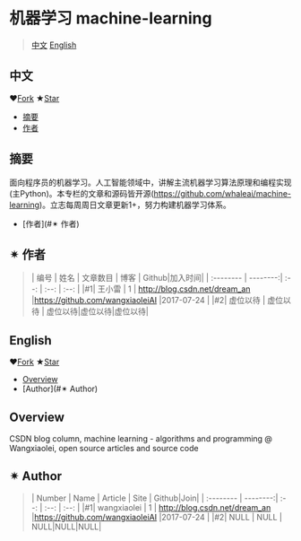 机器学习 machine-learning
==============================
>[中文](#中文)  [English](#English)

中文
-------

 ❤[Fork](https://github.com/whaleai/machine-learning.git) ★[Star](https://github.com/whaleai/machine-learning.git)

- [摘要](#摘要)
- [作者](#作者)

摘要
--------
面向程序员的机器学习。人工智能领域中，讲解主流机器学习算法原理和编程实现(主Python)。本专栏的文章和源码皆开源(https://github.com/whaleai/machine-learning)。立志每周周日文章更新1+，努力构建机器学习体系。

- [作者](#✴ 作者)

✴ 作者
---------
>| 编号      | 姓名      |    文章数目 | 博客  | Github|加入时间|
| :-------- | --------:| :--: | :--: | :--: |
|#1| 王小雷  | 1 |  http://blog.csdn.net/dream_an   |https://github.com/wangxiaoleiAI |2017-07-24 |
|#2| 虚位以待  | 虚位以待 |  虚位以待|虚位以待|虚位以待|



English
---------
 ❤[Fork](https://github.com/whaleai/machine-learning.git) ★[Star](https://github.com/whaleai/machine-learning.git)

- [Overview](#overview)
- [Author](#✴ Author)

Overview
--------
CSDN blog column, machine learning - algorithms and programming @ Wangxiaolei, open source articles and source code



 ✴ Author
---------
>| Number      | Name      |    Article | Site  | Github|Join|
| :-------- | --------:| :--: | :--: | :--: |
|#1| wangxiaolei  | 1 |  http://blog.csdn.net/dream_an   |https://github.com/wangxiaoleiAI |2017-07-24 |
|#2| NULL  | NULL |  NULL|NULL|NULL|
